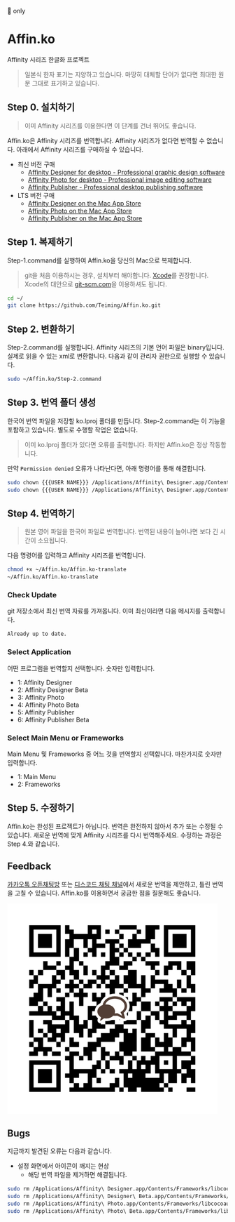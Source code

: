  only
# Affin.ko
Affinity 시리즈 한글화 프로젝트
>일본식 한자 표기는 지양하고 있습니다.
>마땅히 대체할 단어가 없다면 최대한 원문 그대로 표기하고 있습니다.

## Step 0. 설치하기
> 이미 Affinity 시리즈를 이용한다면 이 단계를 건너 뛰어도 좋습니다.

Affin.ko은 Affinity 시리즈를 번역합니다. Affinity 시리즈가 없다면 번역할 수 없습니다. 아래에서 Affinity 시리즈를 구매하실 수 있습니다.
* 최신 버전 구매
  * [Affinity Designer for desktop - Professional graphic design software](https://affinity.serif.com/designer/desktop)
  * [Affinity Photo for desktop - Professional image editing software](https://affinity.serif.com/photo/desktop)
  * [Affinity Publisher - Professional desktop publishing software](https://affinity.serif.com/publisher)
* LTS 버전 구매
  * [Affinity Designer on the Mac App Store](https://itunes.apple.com/app/affinity-designer/id824171161)
  * [Affinity Photo on the Mac App Store](https://itunes.apple.com/app/affinity-photo/id824183456)
  * [Affinity Publisher on the Mac App Store](https://itunes.apple.com/app/affinity-publisher/id881418622)

<!-- 베타 프로그램의 번역도 가능합니다. 베타 프로그램은 베타 사용자 포럼에서 구할 수 있습니다.
* 베타 프로그램
  * [Affinity Designer Beta](https://affin.co/des17beta)
  * [Affinity Photo Beta](https://affin.co/photo17beta)
  * [Affinity Publisher Beta]() -->
## Step 1. 복제하기
Step-1.command를 실행하여 Affin.ko을 당신의 Mac으로 복제합니다.
> git을 처음 이용하시는 경우, 설치부터 해야합니다. [Xcode](https://itunes.apple.com/app/xcode/id497799835)를 권장합니다. Xcode의 대안으로 [git-scm.com](https://git-scm.com)을 이용하셔도 됩니다.

```sh
cd ~/
git clone https://github.com/Teiming/Affin.ko.git
```
## Step 2. 변환하기
Step-2.command를 실행합니다. Affinity 시리즈의 기본 언어 파일은 binary입니다. 실제로 읽을 수 있는 xml로 변환합니다. 다음과 같이 관리자 권한으로 실행할 수 있습니다.
```sh
sudo ~/Affin.ko/Step-2.command
```
## Step 3. 번역 폴더 생성
한국어 번역 파일을 저장할 ko.lproj 폴더를 만듭니다. Step-2.command는 이 기능을 포함하고 있습니다. 별도로 수행할 작업은 없습니다.
> 이미 ko.lproj 폴더가 있다면 오류를 출력합니다. 하지만 Affin.ko은 정상 작동합니다.

만약 ```Permission denied``` 오류가 나타난다면, 아래 명령어를 통해 해결합니다.
```sh
sudo chown {{{USER NAME}}} /Applications/Affinity\ Designer.app/Contents/Resources/ko.lproj
sudo chown {{{USER NAME}}} /Applications/Affinity\ Designer.app/Contents/Frameworks/libcocoaui.framework/Versions/A/Resources/ko.lproj
```
## Step 4. 번역하기
> 원본 영어 파일을 한국어 파일로 번역합니다. 번역된 내용이 늘어나면 보다 긴 시간이 소요됩니다.

다음 명령어를 입력하고 Affinity 시리즈를 번역합니다.
```sh
chmod +x ~/Affin.ko/Affin.ko-translate
~/Affin.ko/Affin.ko-translate
```
### Check Update
git 저장소에서 최신 번역 자료를 가져옵니다. 이미 최신이라면 다음 메시지를 출력합니다.
```sh
Already up to date.
```
### Select Application
어떤 프로그램을 번역할지 선택합니다. 숫자만 입력합니다.
* 1: Affinity Designer
* 2: Affinity Designer Beta
* 3: Affinity Photo
* 4: Affinity Photo Beta
* 5: Affinity Publisher
* 6: Affinity Publisher Beta
### Select Main Menu or Frameworks
Main Menu 및 Frameworks 중 어느 것을 번역할지 선택합니다. 마찬가지로 숫자만 입력합니다.
* 1: Main Menu
* 2: Frameworks
## Step 5. 수정하기
Affin.ko는 완성된 프로젝트가 아닙니다. 번역은 완전하지 않아서 추가 또는 수정될 수 있습니다. 새로운 번역에 맞게 Affinity 시리즈를 다시 번역해주세요. 수정하는 과정은 Step 4.와 같습니다.
## Feedback
[카카오톡 오픈채팅방](https://open.kakao.com/o/gmcERP6) 또는 [디스코드 채팅 채널](https://discord.gg/Y2DGXE3)에서 새로운 번역을 제안하고, 틀린 번역을 고칠 수 있습니다. Affin.ko를 이용하면서 궁금한 점을 질문해도 좋습니다.

![카카오톡 오픈채팅방](/Kakaotalk.jpeg)

## Bugs
지금까지 발견된 오류는 다음과 같습니다.
* 설정 화면에서 아이콘이 깨지는 현상
  * 해당 번역 파일을 제거하면 해결됩니다.
```sh
sudo rm /Applications/Affinity\ Designer.app/Contents/Frameworks/libcocoaui.framework/Versions/A/Resources/ko.lproj/Preferences.nib
sudo rm /Applications/Affinity\ Designer\ Beta.app/Contents/Frameworks/libcocoaui.framework/Versions/A/Resources/ko.lproj/Preferences.nib
sudo rm /Applications/Affinity\ Photo.app/Contents/Frameworks/libcocoaui.framework/Versions/A/Resources/ko.lproj/Preferences.nib
sudo rm /Applications/Affinity\ Photo\ Beta.app/Contents/Frameworks/libcocoaui.framework/Versions/A/Resources/ko.lproj/Preferences.nib
```
